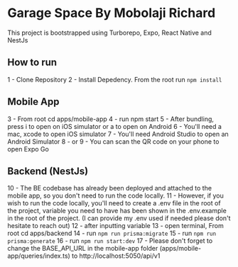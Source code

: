 # Garage Space By Mobolaji Richard

This project is bootstrapped using Turborepo, Expo, React Native and NestJs

## How to run

1 - Clone Repository
2 - Install Depedency. From the root run `npm install`

## Mobile App
3 - From root cd apps/mobile-app
4 - run npm start
5 - After bundling, press i to open on iOS simulator or a to open on Android
6 - You'll need a mac, xcode to open iOS simulator
7 - You'll need Android Studio to open an Android Simulator
8 - or
9 - You can scan the QR code on your phone to open Expo Go

## Backend (NestJs)
10 - The BE codebase has already been deployed and attached to the mobile app, so you don't need to run the code locally.
11 - However, if you wish to run the code locally, you'll need to create a .env file in the root of the project, variable you need to have has been shown in the .env.example in the root of the project. (I can provide my .env used if needed please don't hesitate to reach out)
12 - after inputting variable
13 - open terminal, From root cd apps/backend
14 - run `npm run prisma:migrate`
15 - run `npm run prisma:generate`
16 - run `npm run start:dev`
17 - Please don't forget to change the BASE_API_URL in the mobile-app folder (apps/mobile-app/queries/index.ts) to http://localhost:5050/api/v1
